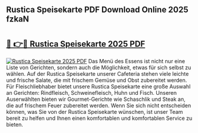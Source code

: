 ## Rustica Speisekarte PDF Download Online 2025 fzkaN

# <h2><a href="http://gcci5lc.nevu.top/?p=Rustica+Speisekarte">🔗 👉🔴 Rustica Speisekarte 2025 PDF</a></h2>

[![Rustica Speisekarte 2025 PDF](https://i.imgur.com/dBaPXMq.png)](http://gcci5lc.nevu.top/?p=Rustica+Speisekarte)
Das Menü des Essens ist nicht nur eine Liste von Gerichten, sondern auch die Möglichkeit, etwas für sich selbst zu wählen. Auf der Rustica Speisekarte unserer Cafeteria stehen viele leichte und frische Salate, die mit frischem Gemüse und Obst zubereitet werden. Für Fleischliebhaber bietet unsere Rustica Speisekarte eine große Auswahl an Gerichten: Rindfleisch, Schweinefleisch, Huhn und Fisch. Unseren Auserwählten bieten wir Gourmet-Gerichte wie Schaschlik und Steak an, die auf frischem Feuer zubereitet werden. Wenn Sie sich nicht entscheiden können, was Sie von der Rustica Speisekarte wünschen, ist unser Team bereit zu helfen und Ihnen einen komfortablen und komfortablen Service zu bieten.
